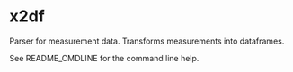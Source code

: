 # x2df

Parser for measurement data. Transforms measurements into dataframes.

See README_CMDLINE for the command line help.